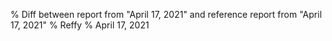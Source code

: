 % Diff between report from "April 17, 2021" and reference report from "April 17, 2021"
% Reffy
% April 17, 2021

